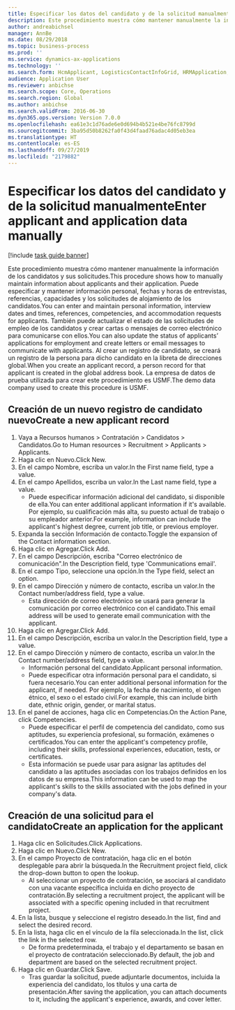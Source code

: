 ```yaml
---
title: Especificar los datos del candidato y de la solicitud manualmente
description: Este procedimiento muestra cómo mantener manualmente la información de los candidatos y sus solicitudes.
author: andreabichsel
manager: AnnBe
ms.date: 08/29/2018
ms.topic: business-process
ms.prod: ''
ms.service: dynamics-ax-applications
ms.technology: ''
ms.search.form: HcmApplicant, LogisticsContactInfoGrid, HRMApplication,  DirPartyTable
audience: Application User
ms.reviewer: anbichse
ms.search.scope: Core, Operations
ms.search.region: Global
ms.author: anbichse
ms.search.validFrom: 2016-06-30
ms.dyn365.ops.version: Version 7.0.0
ms.openlocfilehash: ea61e3c1d76ade6e0d694b4b521e4be76fc8799d
ms.sourcegitcommit: 3ba95d50b8262fa0f43d4faad76adac4d05eb3ea
ms.translationtype: HT
ms.contentlocale: es-ES
ms.lasthandoff: 09/27/2019
ms.locfileid: "2179882"
---
```

# <a name="enter-applicant-and-application-data-manually"></a><span data-ttu-id="2827a-103">Especificar los datos del candidato y de la solicitud manualmente</span><span class="sxs-lookup"><span data-stu-id="2827a-103">Enter applicant and application data manually</span></span>

[!include [task guide banner](../../includes/task-guide-banner.md)]

<span data-ttu-id="2827a-104">Este procedimiento muestra cómo mantener manualmente la información de los candidatos y sus solicitudes.</span><span class="sxs-lookup"><span data-stu-id="2827a-104">This procedure shows how to manually maintain information about applicants and their application.</span></span>   <span data-ttu-id="2827a-105">Puede especificar y mantener información personal, fechas y horas de entrevistas, referencias, capacidades y los solicitudes de alojamiento de los candidatos.</span><span class="sxs-lookup"><span data-stu-id="2827a-105">You can enter and maintain personal information, interview dates and times, references, competencies, and accommodation requests for applicants.</span></span> <span data-ttu-id="2827a-106">También puede actualizar el estado de las solicitudes de empleo de los candidatos y crear cartas o mensajes de correo electrónico para comunicarse con ellos.</span><span class="sxs-lookup"><span data-stu-id="2827a-106">You can also update the status of applicants’ applications for employment and create letters or email messages to communicate with applicants.</span></span> <span data-ttu-id="2827a-107">Al crear un registro de candidato, se creará un registro de la persona para dicho candidato en la libreta de direcciones global.</span><span class="sxs-lookup"><span data-stu-id="2827a-107">When you create an applicant record, a person record for that applicant is created in the global address book.</span></span>       <span data-ttu-id="2827a-108">La empresa de datos de prueba utilizada para crear este procedimiento es USMF.</span><span class="sxs-lookup"><span data-stu-id="2827a-108">The demo data company used to create this procedure is USMF.</span></span>


## <a name="create-a-new-applicant-record"></a><span data-ttu-id="2827a-109">Creación de un nuevo registro de candidato nuevo</span><span class="sxs-lookup"><span data-stu-id="2827a-109">Create a new applicant record</span></span>
1. <span data-ttu-id="2827a-110">Vaya a Recursos humanos > Contratación > Candidatos > Candidatos.</span><span class="sxs-lookup"><span data-stu-id="2827a-110">Go to Human resources > Recruitment > Applicants > Applicants.</span></span>
2. <span data-ttu-id="2827a-111">Haga clic en Nuevo.</span><span class="sxs-lookup"><span data-stu-id="2827a-111">Click New.</span></span>
3. <span data-ttu-id="2827a-112">En el campo Nombre, escriba un valor.</span><span class="sxs-lookup"><span data-stu-id="2827a-112">In the First name field, type a value.</span></span>
4. <span data-ttu-id="2827a-113">En el campo Apellidos, escriba un valor.</span><span class="sxs-lookup"><span data-stu-id="2827a-113">In the Last name field, type a value.</span></span>
    * <span data-ttu-id="2827a-114">Puede especificar información adicional del candidato, si disponible de ella.</span><span class="sxs-lookup"><span data-stu-id="2827a-114">You can enter additional applicant information if it's available.</span></span> <span data-ttu-id="2827a-115">Por ejemplo, su cualificación más alta, su puesto actual de trabajo o su empleador anterior.</span><span class="sxs-lookup"><span data-stu-id="2827a-115">For example, information can include the applicant's highest degree, current job title, or previous employer.</span></span>  
5. <span data-ttu-id="2827a-116">Expanda la sección Información de contacto.</span><span class="sxs-lookup"><span data-stu-id="2827a-116">Toggle the expansion of the Contact information section.</span></span>
6. <span data-ttu-id="2827a-117">Haga clic en Agregar.</span><span class="sxs-lookup"><span data-stu-id="2827a-117">Click Add.</span></span>
7. <span data-ttu-id="2827a-118">En el campo Descripción, escriba "Correo electrónico de comunicación".</span><span class="sxs-lookup"><span data-stu-id="2827a-118">In the Description field, type 'Communications email'.</span></span>
8. <span data-ttu-id="2827a-119">En el campo Tipo, seleccione una opción.</span><span class="sxs-lookup"><span data-stu-id="2827a-119">In the Type field, select an option.</span></span>
9. <span data-ttu-id="2827a-120">En el campo Dirección y número de contacto, escriba un valor.</span><span class="sxs-lookup"><span data-stu-id="2827a-120">In the Contact number/address field, type a value.</span></span>
    * <span data-ttu-id="2827a-121">Esta dirección de correo electrónico se usará para generar la comunicación por correo electrónico con el candidato.</span><span class="sxs-lookup"><span data-stu-id="2827a-121">This email address will be used to generate email communication with the applicant.</span></span>  
10. <span data-ttu-id="2827a-122">Haga clic en Agregar.</span><span class="sxs-lookup"><span data-stu-id="2827a-122">Click Add.</span></span>
11. <span data-ttu-id="2827a-123">En el campo Descripción, escriba un valor.</span><span class="sxs-lookup"><span data-stu-id="2827a-123">In the Description field, type a value.</span></span>
12. <span data-ttu-id="2827a-124">En el campo Dirección y número de contacto, escriba un valor.</span><span class="sxs-lookup"><span data-stu-id="2827a-124">In the Contact number/address field, type a value.</span></span>
    * <span data-ttu-id="2827a-125">Información personal del candidato.</span><span class="sxs-lookup"><span data-stu-id="2827a-125">Applicant personal information.</span></span>  
    * <span data-ttu-id="2827a-126">Puede especificar otra información personal para el candidato, si fuera necesario.</span><span class="sxs-lookup"><span data-stu-id="2827a-126">You can enter additional personal information for the applicant, if needed.</span></span> <span data-ttu-id="2827a-127">Por ejemplo, la fecha de nacimiento, el origen étnico, el sexo o el estado civil.</span><span class="sxs-lookup"><span data-stu-id="2827a-127">For example, this can include birth date, ethnic origin, gender, or marital status.</span></span>  
13. <span data-ttu-id="2827a-128">En el panel de acciones, haga clic en Competencias.</span><span class="sxs-lookup"><span data-stu-id="2827a-128">On the Action Pane, click Competencies.</span></span>
    * <span data-ttu-id="2827a-129">Puede especificar el perfil de competencia del candidato, como sus aptitudes, su experiencia profesional, su formación, exámenes o certificados.</span><span class="sxs-lookup"><span data-stu-id="2827a-129">You can enter the applicant's competency profile, including their skills, professional experiences, education, tests, or certificates.</span></span>  
    * <span data-ttu-id="2827a-130">Esta información se puede usar para asignar las aptitudes del candidato a las aptitudes asociadas con los trabajos definidos en los datos de su empresa.</span><span class="sxs-lookup"><span data-stu-id="2827a-130">This information can be used to map the applicant's skills to the skills associated with the jobs defined in your company's data.</span></span>   

## <a name="create-an-application-for-the-applicant"></a><span data-ttu-id="2827a-131">Creación de una solicitud para el candidato</span><span class="sxs-lookup"><span data-stu-id="2827a-131">Create an application for the applicant</span></span>
1. <span data-ttu-id="2827a-132">Haga clic en Solicitudes.</span><span class="sxs-lookup"><span data-stu-id="2827a-132">Click Applications.</span></span>
2. <span data-ttu-id="2827a-133">Haga clic en Nuevo.</span><span class="sxs-lookup"><span data-stu-id="2827a-133">Click New.</span></span>
3. <span data-ttu-id="2827a-134">En el campo Proyecto de contratación, haga clic en el botón desplegable para abrir la búsqueda.</span><span class="sxs-lookup"><span data-stu-id="2827a-134">In the Recruitment project field, click the drop-down button to open the lookup.</span></span>
    * <span data-ttu-id="2827a-135">Al seleccionar un proyecto de contratación, se asociará al candidato con una vacante específica incluida en dicho proyecto de contratación.</span><span class="sxs-lookup"><span data-stu-id="2827a-135">By selecting a recruitment project, the applicant will be associated with a specific opening included in that recruitment project.</span></span>  
4. <span data-ttu-id="2827a-136">En la lista, busque y seleccione el registro deseado.</span><span class="sxs-lookup"><span data-stu-id="2827a-136">In the list, find and select the desired record.</span></span>
5. <span data-ttu-id="2827a-137">En la lista, haga clic en el vínculo de la fila seleccionada.</span><span class="sxs-lookup"><span data-stu-id="2827a-137">In the list, click the link in the selected row.</span></span>
    * <span data-ttu-id="2827a-138">De forma predeterminada, el trabajo y el departamento se basan en el proyecto de contratación seleccionado.</span><span class="sxs-lookup"><span data-stu-id="2827a-138">By default, the job and department are based on the selected recruitment project.</span></span>  
6. <span data-ttu-id="2827a-139">Haga clic en Guardar.</span><span class="sxs-lookup"><span data-stu-id="2827a-139">Click Save.</span></span>
    * <span data-ttu-id="2827a-140">Tras guardar la solicitud, puede adjuntarle documentos, incluida la experiencia del candidato, los títulos y una carta de presentación.</span><span class="sxs-lookup"><span data-stu-id="2827a-140">After saving the application, you can attach documents to it, including the applicant's experience, awards, and cover letter.</span></span>  

